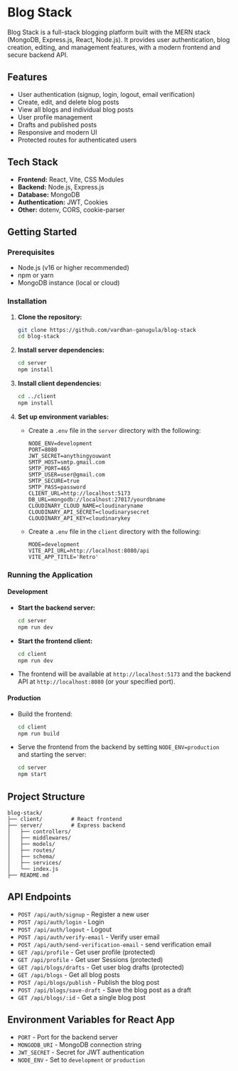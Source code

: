 # Blog Stack

Blog Stack is a full-stack blogging platform built with the MERN stack (MongoDB, Express.js, React, Node.js). It provides user authentication, blog creation, editing, and management features, with a modern frontend and secure backend API.

## Features

- User authentication (signup, login, logout, email verification)
- Create, edit, and delete blog posts
- View all blogs and individual blog posts
- User profile management
- Drafts and published posts
- Responsive and modern UI
- Protected routes for authenticated users

## Tech Stack

- **Frontend:** React, Vite, CSS Modules
- **Backend:** Node.js, Express.js
- **Database:** MongoDB
- **Authentication:** JWT, Cookies
- **Other:** dotenv, CORS, cookie-parser

## Getting Started

### Prerequisites
- Node.js (v16 or higher recommended)
- npm or yarn
- MongoDB instance (local or cloud)

### Installation

1. **Clone the repository:**
   ```sh
   git clone https://github.com/vardhan-ganugula/blog-stack
   cd blog-stack
   ```

2. **Install server dependencies:**
   ```sh
   cd server
   npm install
   ```

3. **Install client dependencies:**
   ```sh
   cd ../client
   npm install
   ```

4. **Set up environment variables:**
   - Create a `.env` file in the `server` directory with the following:
     ```env
     NODE_ENV=development
     PORT=8080
     JWT_SECRET=anythingyouwant
     SMTP_HOST=smtp.gmail.com
     SMTP_PORT=465
     SMTP_USER=user@gmail.com
     SMTP_SECURE=true
     SMTP_PASS=password
     CLIENT_URL=http://localhost:5173
     DB_URL=mongodb://localhost:27017/yourdbname
     CLOUDINARY_CLOUD_NAME=cloudinaryname
     CLOUDINARY_API_SECRET=cloudinarysecret
     CLOUDINARY_API_KEY=cloudinarykey
     ```
   - Create a `.env` file in the `client` directory with the following:
     ```env
     MODE=development
     VITE_API_URL=http://localhost:8080/api 
     VITE_APP_TITLE='Retro'
     ```
### Running the Application

#### Development

- **Start the backend server:**
  ```sh
  cd server
  npm run dev
  ```

- **Start the frontend client:**
  ```sh
  cd client
  npm run dev
  ```

- The frontend will be available at `http://localhost:5173` and the backend API at `http://localhost:8080` (or your specified port).

#### Production

- Build the frontend:
  ```sh
  cd client
  npm run build
  ```
- Serve the frontend from the backend by setting `NODE_ENV=production` and starting the server:
  ```sh
  cd server
  npm start
  ```

## Project Structure

```
blog-stack/
├── client/         # React frontend
├── server/         # Express backend
│   ├── controllers/
│   ├── middlewares/
│   ├── models/
│   ├── routes/
│   ├── schema/
│   ├── services/
│   └── index.js
├── README.md
```

## API Endpoints

- `POST /api/auth/signup` - Register a new user
- `POST /api/auth/login` - Login
- `POST /api/auth/logout` - Logout
- `POST /api/auth/verify-email` - Verify user email
- `POST /api/auth/send-verification-email` - send verification email
- `GET /api/profile` - Get user profile (protected)
- `GET /api/profile` - Get user Sessions (protected)
- `GET /api/blogs/drafts` - Get user blog drafts (protected)
- `GET /api/blogs` - Get all blog posts
- `POST /api/blogs/publish` - Publish the blog post
- `POST /api/blogs/save-draft` - Save the blog post as a draft
- `GET /api/blogs/:id` - Get a single blog post


## Environment Variables for React App

- `PORT` - Port for the backend server
- `MONGODB_URI` - MongoDB connection string
- `JWT_SECRET` - Secret for JWT authentication
- `NODE_ENV` - Set to `development` or `production`

